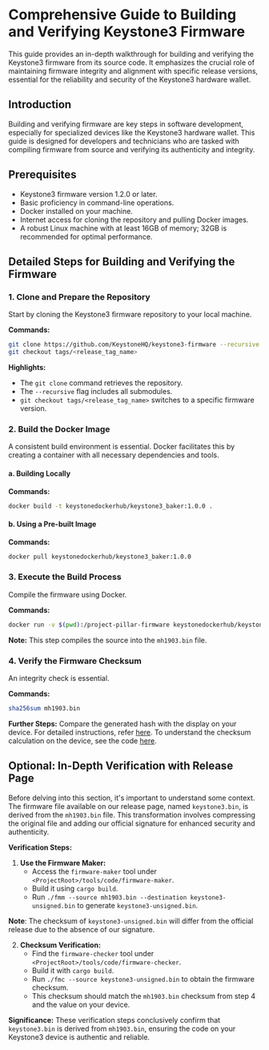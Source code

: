 # Comprehensive Guide to Building and Verifying Keystone3 Firmware

This guide provides an in-depth walkthrough for building and verifying the Keystone3 firmware from its source code. It emphasizes the crucial role of maintaining firmware integrity and alignment with specific release versions, essential for the reliability and security of the Keystone3 hardware wallet.

## Introduction

Building and verifying firmware are key steps in software development, especially for specialized devices like the Keystone3 hardware wallet. This guide is designed for developers and technicians who are tasked with compiling firmware from source and verifying its authenticity and integrity.

## Prerequisites

- Keystone3 firmware version 1.2.0 or later.
- Basic proficiency in command-line operations.
- Docker installed on your machine.
- Internet access for cloning the repository and pulling Docker images.
- A robust Linux machine with at least 16GB of memory; 32GB is recommended for optimal performance.

## Detailed Steps for Building and Verifying the Firmware

### 1. Clone and Prepare the Repository

Start by cloning the Keystone3 firmware repository to your local machine.

**Commands:**

```bash
git clone https://github.com/KeystoneHQ/keystone3-firmware --recursive
git checkout tags/<release_tag_name>
```

**Highlights:**

- The `git clone` command retrieves the repository.
- The `--recursive` flag includes all submodules.
- `git checkout tags/<release_tag_name>` switches to a specific firmware version.

### 2. Build the Docker Image

A consistent build environment is essential. Docker facilitates this by creating a container with all necessary dependencies and tools.

#### a. Building Locally

**Commands:**

```bash
docker build -t keystonedockerhub/keystone3_baker:1.0.0 .
```

#### b. Using a Pre-built Image

**Commands:**

```bash
docker pull keystonedockerhub/keystone3_baker:1.0.0
```

### 3. Execute the Build Process

Compile the firmware using Docker.

**Commands:**

```bash
docker run -v $(pwd):/project-pillar-firmware keystonedockerhub/keystone3_baker:1.0.0 python3 build.py -e production
```

**Note:** This step compiles the source into the `mh1903.bin` file.

### 4. Verify the Firmware Checksum

An integrity check is essential.

**Commands:**

```bash
sha256sum mh1903.bin
```

**Further Steps:** Compare the generated hash with the display on your device. For detailed instructions, refer [here](). To understand the checksum calculation on the device, see the code [here]().

## Optional: In-Depth Verification with Release Page
Before delving into this section, it's important to understand some context. The firmware file available on our release page, named `keystone3.bin`, is derived from the `mh1903.bin` file. This transformation involves compressing the original file and adding our official signature for enhanced security and authenticity.

**Verification Steps:**

1. **Use the Firmware Maker:**
   - Access the `firmware-maker` tool under `<ProjectRoot>/tools/code/firmware-maker`.
   - Build it using `cargo build`.
   - Run `./fmm --source mh1903.bin --destination keystone3-unsigned.bin` to generate `keystone3-unsigned.bin`.

**Note**: The checksum of `keystone3-unsigned.bin` will differ from the official release due to the absence of our signature.

2. **Checksum Verification:**
   - Find the `firmware-checker` tool under `<ProjectRoot>/tools/code/firmware-checker`.
   - Build it with `cargo build`.
   - Run `./fmc --source keystone3-unsigned.bin` to obtain the firmware checksum.
   - This checksum should match the `mh1903.bin` checksum from step 4 and the value on your device.

**Significance:** These verification steps conclusively confirm that `keystone3.bin` is derived from `mh1903.bin`, ensuring the code on your Keystone3 device is authentic and reliable.